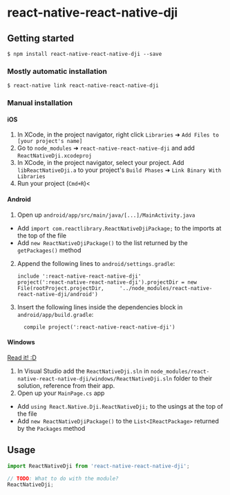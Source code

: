 
# react-native-react-native-dji

## Getting started

`$ npm install react-native-react-native-dji --save`

### Mostly automatic installation

`$ react-native link react-native-react-native-dji`

### Manual installation


#### iOS

1. In XCode, in the project navigator, right click `Libraries` ➜ `Add Files to [your project's name]`
2. Go to `node_modules` ➜ `react-native-react-native-dji` and add `ReactNativeDji.xcodeproj`
3. In XCode, in the project navigator, select your project. Add `libReactNativeDji.a` to your project's `Build Phases` ➜ `Link Binary With Libraries`
4. Run your project (`Cmd+R`)<

#### Android

1. Open up `android/app/src/main/java/[...]/MainActivity.java`
  - Add `import com.reactlibrary.ReactNativeDjiPackage;` to the imports at the top of the file
  - Add `new ReactNativeDjiPackage()` to the list returned by the `getPackages()` method
2. Append the following lines to `android/settings.gradle`:
  	```
  	include ':react-native-react-native-dji'
  	project(':react-native-react-native-dji').projectDir = new File(rootProject.projectDir, 	'../node_modules/react-native-react-native-dji/android')
  	```
3. Insert the following lines inside the dependencies block in `android/app/build.gradle`:
  	```
      compile project(':react-native-react-native-dji')
  	```

#### Windows
[Read it! :D](https://github.com/ReactWindows/react-native)

1. In Visual Studio add the `ReactNativeDji.sln` in `node_modules/react-native-react-native-dji/windows/ReactNativeDji.sln` folder to their solution, reference from their app.
2. Open up your `MainPage.cs` app
  - Add `using React.Native.Dji.ReactNativeDji;` to the usings at the top of the file
  - Add `new ReactNativeDjiPackage()` to the `List<IReactPackage>` returned by the `Packages` method


## Usage
```javascript
import ReactNativeDji from 'react-native-react-native-dji';

// TODO: What to do with the module?
ReactNativeDji;
```
  